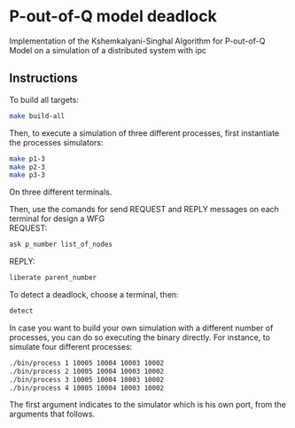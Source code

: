 # P-out-of-Q model deadlock

Implementation of the Kshemkalyani-Singhal Algorithm for P-out-of-Q Model on a simulation of a distributed system with ipc

## Instructions

To build all targets:
```bash
make build-all
```

Then, to execute a simulation of three different processes, first instantiate
the processes simulators:
```bash
make p1-3
make p2-3
make p3-3
```
On three different terminals.

Then, use the comands for send REQUEST and REPLY messages on each terminal for design a WFG  
REQUEST:  
```bash
ask p_number list_of_nodes
```
REPLY:
```bash
liberate parent_number
```

To detect a deadlock, choose a terminal, then:
```bash
detect
```

In case you want to build your own simulation with a different
number of processes, you can do so executing the binary directly.
For instance, to simulate four different processes:
```bash
./bin/process 1 10005 10004 10003 10002
./bin/process 2 10005 10004 10003 10002
./bin/process 3 10005 10004 10003 10002
./bin/process 4 10005 10004 10003 10002
```
The first argument indicates to the simulator which is his own port,
from the arguments that follows.
